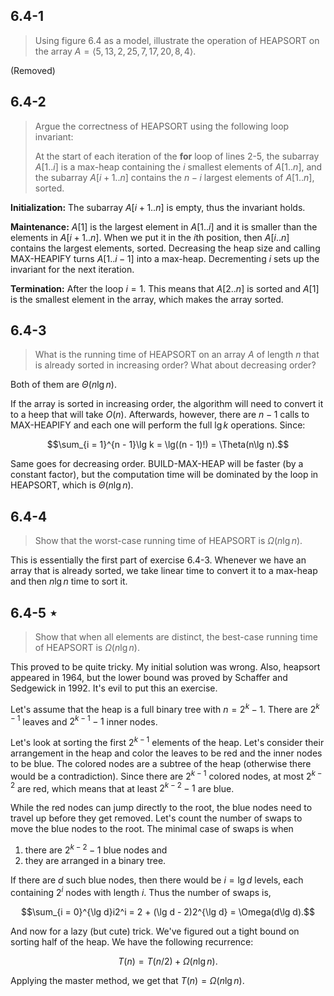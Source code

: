 ## 6.4-1

> Using figure 6.4 as a model, illustrate the operation of $\text{HEAPSORT}$ on the array $A = \langle 5, 13, 2, 25, 7, 17, 20, 8, 4 \rangle$.

(Removed)

## 6.4-2

> Argue the correctness of $\text{HEAPSORT}$ using the following loop invariant:
>
> At the start of each iteration of the **for** loop of lines 2-5, the subarray $A[1..i]$ is a max-heap containing the $i$ smallest elements of $A[1..n]$, and the subarray $A[i + 1..n]$ contains the $n - i$ largest elements of $A[1..n]$, sorted.

**Initialization:** The subarray $A[i + 1..n]$ is empty, thus the invariant holds.

**Maintenance:** $A[1]$ is the largest element in $A[1..i]$ and it is smaller than the elements in $A[i + 1..n]$. When we put it in the $i$th position, then $A[i..n]$ contains the largest elements, sorted. Decreasing the heap size and calling $\text{MAX-HEAPIFY}$ turns $A[1..i - 1]$ into a max-heap. Decrementing $i$ sets up the invariant for the next iteration.

**Termination:** After the loop $i = 1$. This means that $A[2..n]$ is sorted and $A[1]$ is the smallest element in the array, which makes the array sorted.

## 6.4-3

> What is the running time of $\text{HEAPSORT}$ on an array $A$ of length $n$ that is already sorted in increasing order? What about decreasing order?

Both of them are $\Theta(n\lg n)$.

If the array is sorted in increasing order, the algorithm will need to convert it to a heep that will take $O(n)$. Afterwards, however, there are $n - 1$ calls to $\text{MAX-HEAPIFY}$ and each one will perform the full $\lg k$ operations. Since:

$$\sum_{i = 1}^{n - 1}\lg k = \lg((n - 1)!) = \Theta(n\lg n).$$

Same goes for decreasing order. $\text{BUILD-MAX-HEAP}$ will be faster (by a constant factor), but the computation time will be dominated by the loop in $\text{HEAPSORT}$, which is $\Theta(n\lg n)$.

## 6.4-4

> Show that the worst-case running time of $\text{HEAPSORT}$ is $\Omega(n\lg n)$.

This is essentially the first part of exercise 6.4-3. Whenever we have an array that is already sorted, we take linear time to convert it to a max-heap and then $n\lg n$ time to sort it.

## 6.4-5 $\star$

> Show that when all elements are distinct, the best-case running time of $\text{HEAPSORT}$ is $\Omega(n\lg n)$.

This proved to be quite tricky. My initial solution was wrong. Also, heapsort appeared in 1964, but the lower bound was proved by Schaffer and Sedgewick in 1992. It's evil to put this an exercise.

Let's assume that the heap is a full binary tree with $n = 2^k - 1$. There are $2^{k - 1}$ leaves and $2^{k - 1} - 1$ inner nodes.

Let's look at sorting the first $2^{k - 1}$ elements of the heap. Let's consider their arrangement in the heap and color the leaves to be red and the inner nodes to be blue. The colored nodes are a subtree of the heap (otherwise there would be a contradiction). Since there are $2^{k - 1}$ colored nodes, at most $2^{k - 2}$ are red, which means that at least $2^{k - 2} - 1$ are blue.

While the red nodes can jump directly to the root, the blue nodes need to travel up before they get removed. Let's count the number of swaps to move the blue nodes to the root. The minimal case of swaps is when

1. there are $2^{k - 2} - 1$ blue nodes and
2. they are arranged in a binary tree.

If there are $d$ such blue nodes, then there would be $i = \lg d$ levels, each containing $2^i$ nodes with length $i$. Thus the number of swaps is,

$$\sum_{i = 0}^{\lg d}i2^i = 2 + (\lg d - 2)2^{\lg d} = \Omega(d\lg d).$$

And now for a lazy (but cute) trick. We've figured out a tight bound on sorting half of the heap. We have the following recurrence:

$$T(n) = T(n / 2) + \Omega(n\lg n).$$

Applying the master method, we get that $T(n) = \Omega(n\lg n)$.
